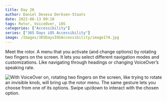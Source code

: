 ```yaml
---
title: Day 26
author: Daniel Devesa Derksen-Staats
date: 2022-06-13 09:10
tags: Rotor, VoiceOver, iOS
categories: ["Accessibility"]
series: ["365 Days iOS Accessibility"]
image: /Images/365DaysIOSAccessibility/image174.jpg
---
```


Meet the rotor. A menu that you activate (and change options) by rotating two fingers on the screen. It lets you select different navigation modes and customizations. Like navigating through headings or changing VoiceOver’s speaking rate.

![With VoiceOver on, rotating two fingers on the screen, like trying to rotate an invisible knob, will bring up the rotor menu. The same gesture lets you choose from one of its options. Swipe up/down to interact with the chosen option.](/Images/365DaysIOSAccessibility/image174.jpg)